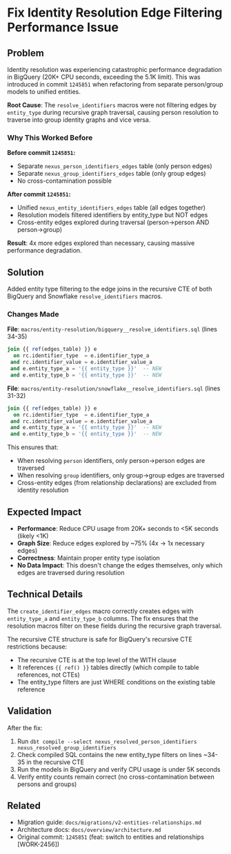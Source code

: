# Fix Identity Resolution Edge Filtering Performance Issue

## Problem

Identity resolution was experiencing catastrophic performance degradation in
BigQuery (20K+ CPU seconds, exceeding the 5.1K limit). This was introduced in
commit `1245851` when refactoring from separate person/group models to unified
entities.

**Root Cause**: The `resolve_identifiers` macros were not filtering edges by
`entity_type` during recursive graph traversal, causing person resolution to
traverse into group identity graphs and vice versa.

### Why This Worked Before

**Before commit `1245851`:**

- Separate `nexus_person_identifiers_edges` table (only person edges)
- Separate `nexus_group_identifiers_edges` table (only group edges)
- No cross-contamination possible

**After commit `1245851`:**

- Unified `nexus_entity_identifiers_edges` table (all edges together)
- Resolution models filtered identifiers by entity_type but NOT edges
- Cross-entity edges explored during traversal (person→person AND person→group)

**Result**: 4x more edges explored than necessary, causing massive performance
degradation.

## Solution

Added entity type filtering to the edge joins in the recursive CTE of both
BigQuery and Snowflake `resolve_identifiers` macros.

### Changes Made

**File**: `macros/entity-resolution/bigquery__resolve_identifiers.sql` (lines
34-35)

```sql
join {{ ref(edges_table) }} e
  on rc.identifier_type  = e.identifier_type_a
 and rc.identifier_value = e.identifier_value_a
 and e.entity_type_a = '{{ entity_type }}'  -- NEW
 and e.entity_type_b = '{{ entity_type }}'  -- NEW
```

**File**: `macros/entity-resolution/snowflake__resolve_identifiers.sql` (lines
31-32)

```sql
join {{ ref(edges_table) }} e
  on rc.identifier_type  = e.identifier_type_a
 and rc.identifier_value = e.identifier_value_a
 and e.entity_type_a = '{{ entity_type }}'  -- NEW
 and e.entity_type_b = '{{ entity_type }}'  -- NEW
```

This ensures that:

- When resolving `person` identifiers, only person→person edges are traversed
- When resolving `group` identifiers, only group→group edges are traversed
- Cross-entity edges (from relationship declarations) are excluded from identity
  resolution

## Expected Impact

- **Performance**: Reduce CPU usage from 20K+ seconds to <5K seconds (likely
  <1K)
- **Graph Size**: Reduce edges explored by ~75% (4x → 1x necessary edges)
- **Correctness**: Maintain proper entity type isolation
- **No Data Impact**: This doesn't change the edges themselves, only which edges
  are traversed during resolution

## Technical Details

The `create_identifier_edges` macro correctly creates edges with `entity_type_a`
and `entity_type_b` columns. The fix ensures that the resolution macros filter
on these fields during the recursive graph traversal.

The recursive CTE structure is safe for BigQuery's recursive CTE restrictions
because:

- The recursive CTE is at the top level of the WITH clause
- It references `{{ ref() }}` tables directly (which compile to table
  references, not CTEs)
- The entity_type filters are just WHERE conditions on the existing table
  reference

## Validation

After the fix:

1. Run
   `dbt compile --select nexus_resolved_person_identifiers nexus_resolved_group_identifiers`
2. Check compiled SQL contains the new entity_type filters on lines ~34-35 in
   the recursive CTE
3. Run the models in BigQuery and verify CPU usage is under 5K seconds
4. Verify entity counts remain correct (no cross-contamination between persons
   and groups)

## Related

- Migration guide: `docs/migrations/v2-entities-relationships.md`
- Architecture docs: `docs/overview/architecture.md`
- Original commit: `1245851` (feat: switch to entities and relationships
  [WORK-2456])
